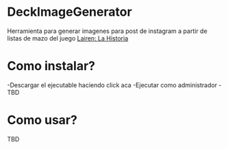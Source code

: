 # DeckImageGenerator

Herramienta para generar imagenes para post de instagram a partir de listas de mazo del juego [Lairen: La Historia]([url](https://lairentcg.com.ar/))

# Como instalar?

-Descargar el ejecutable haciendo click aca
-Ejecutar como administrador
-TBD

# Como usar?
TBD
